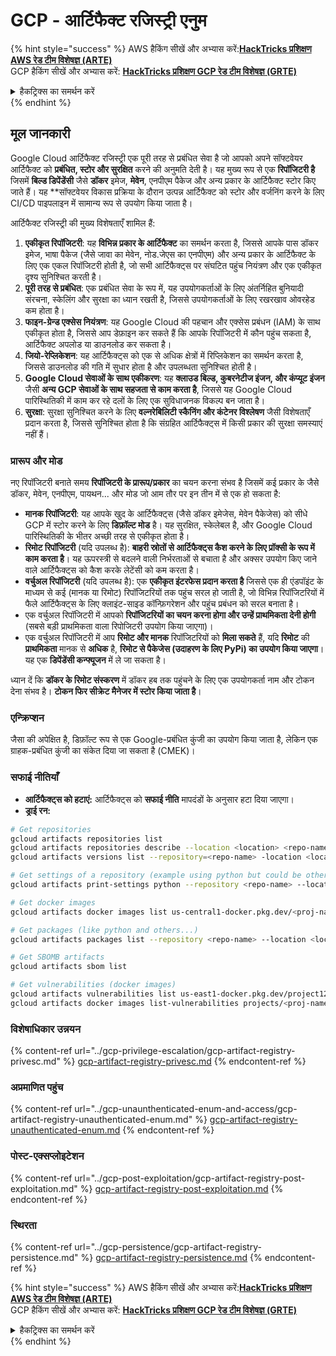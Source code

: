 # GCP - आर्टिफैक्ट रजिस्ट्री एनुम

{% hint style="success" %}
AWS हैकिंग सीखें और अभ्यास करें:<img src="/.gitbook/assets/image.png" alt="" data-size="line">[**HackTricks प्रशिक्षण AWS रेड टीम विशेषज्ञ (ARTE)**](https://training.hacktricks.xyz/courses/arte)<img src="/.gitbook/assets/image.png" alt="" data-size="line">\
GCP हैकिंग सीखें और अभ्यास करें: <img src="/.gitbook/assets/image (2).png" alt="" data-size="line">[**HackTricks प्रशिक्षण GCP रेड टीम विशेषज्ञ (GRTE)**<img src="/.gitbook/assets/image (2).png" alt="" data-size="line">](https://training.hacktricks.xyz/courses/grte)

<details>

<summary>हैकट्रिक्स का समर्थन करें</summary>

* [**सदस्यता योजनाएं**](https://github.com/sponsors/carlospolop) की जाँच करें!
* **शामिल हों** 💬 [**डिस्कॉर्ड समूह**](https://discord.gg/hRep4RUj7f) या [**टेलीग्राम समूह**](https://t.me/peass) और **ट्विटर** 🐦 [**@hacktricks\_live**](https://twitter.com/hacktricks\_live)** पर हमें **फॉलो** करें।
* **हैकिंग ट्रिक्स साझा करें, PRs सबमिट करके** [**HackTricks**](https://github.com/carlospolop/hacktricks) और [**HackTricks Cloud**](https://github.com/carlospolop/hacktricks-cloud) github रेपो में।

</details>
{% endhint %}

## मूल जानकारी

Google Cloud आर्टिफैक्ट रजिस्ट्री एक पूरी तरह से प्रबंधित सेवा है जो आपको अपने सॉफ्टवेयर आर्टिफैक्ट को **प्रबंधित, स्टोर और सुरक्षित** करने की अनुमति देती है। यह मुख्य रूप से एक **रिपॉजिटरी है** जिसमें **बिल्ड डिपेंडेंसी** जैसे **डॉकर** इमेज, **मेवेन**, एनपीएम पैकेज और अन्य प्रकार के आर्टिफैक्ट स्टोर किए जाते हैं। यह **सॉफ्टवेयर विकास प्रक्रिया के दौरान उत्पन्न आर्टिफैक्ट को स्टोर और वर्जनिंग करने के लिए CI/CD पाइपलाइन में सामान्य रूप से उपयोग किया जाता है।

आर्टिफैक्ट रजिस्ट्री की मुख्य विशेषताएँ शामिल हैं:

1. **एकीकृत रिपॉजिटरी**: यह **विभिन्न प्रकार के आर्टिफैक्ट** का समर्थन करता है, जिससे आपके पास डॉकर इमेज, भाषा पैकेज (जैसे जावा का मेवेन, नोड.जेएस का एनपीएम) और अन्य प्रकार के आर्टिफैक्ट के लिए एक एकल रिपॉजिटरी होती है, जो सभी आर्टिफैक्ट्स पर संघटित पहुंच नियंत्रण और एक एकीकृत दृश्य सुनिश्चित करती है।
2. **पूरी तरह से प्रबंधित**: एक प्रबंधित सेवा के रूप में, यह उपयोगकर्ताओं के लिए अंतर्निहित बुनियादी संरचना, स्केलिंग और सुरक्षा का ध्यान रखती है, जिससे उपयोगकर्ताओं के लिए रखरखाव ओवरहेड कम होता है।
3. **फाइन-ग्रेन्ड एक्सेस नियंत्रण**: यह Google Cloud की पहचान और एक्सेस प्रबंधन (IAM) के साथ एकीकृत होता है, जिससे आप डेफ़ाइन कर सकते हैं कि आपके रिपॉजिटरी में कौन पहुंच सकता है, आर्टिफैक्ट अपलोड या डाउनलोड कर सकता है।
4. **जियो-रेप्लिकेशन**: यह आर्टिफैक्ट्स को एक से अधिक क्षेत्रों में रिप्लिकेशन का समर्थन करता है, जिससे डाउनलोड की गति में सुधार होता है और उपलब्धता सुनिश्चित होती है।
5. **Google Cloud सेवाओं के साथ एकीकरण**: यह **क्लाउड बिल्ड, कुबरनेटीज इंजन, और कंप्यूट इंजन** जैसी **अन्य GCP सेवाओं के साथ सहजता से काम करता है**, जिससे यह Google Cloud पारिस्थितिकी में काम कर रहे दलों के लिए एक सुविधाजनक विकल्प बन जाता है।
6. **सुरक्षा**: सुरक्षा सुनिश्चित करने के लिए **वल्नरेबिलिटी स्कैनिंग और कंटेनर विश्लेषण** जैसी विशेषताएँ प्रदान करता है, जिससे सुनिश्चित होता है कि संग्रहित आर्टिफैक्ट्स में किसी प्रकार की सुरक्षा समस्याएं नहीं हैं।

### प्रारूप और मोड

नए रिपॉजिटरी बनाते समय **रिपॉजिटरी के प्रारूप/प्रकार** का चयन करना संभव है जिसमें कई प्रकार के जैसे डॉकर, मेवेन, एनपीएम, पायथन... और मोड जो आम तौर पर इन तीन में से एक हो सकता है:

* **मानक रिपॉजिटरी**: यह आपके खुद के आर्टिफैक्ट्स (जैसे डॉकर इमेजेस, मेवेन पैकेजेस) को सीधे GCP में स्टोर करने के लिए **डिफ़ॉल्ट मोड** है। यह सुरक्षित, स्केलेबल है, और Google Cloud पारिस्थितिकी के भीतर अच्छी तरह से एकीकृत होता है।
* **रिमोट रिपॉजिटरी** (यदि उपलब्ध है): **बाहरी स्रोतों से आर्टिफैक्ट्स कैश करने के लिए प्रॉक्सी के रूप में काम करता है**। यह ऊपरस्त्री से बदलने वाली निर्भरताओं से बचाता है और अक्सर उपयोग किए जाने वाले आर्टिफैक्ट्स को कैश करके लेटेंसी को कम करता है।
* **वर्चुअल रिपॉजिटरी** (यदि उपलब्ध है): एक **एकीकृत इंटरफेस प्रदान करता है** जिससे एक ही एंडपॉइंट के माध्यम से कई (मानक या रिमोट) रिपॉजिटरियों तक पहुंच सरल हो जाती है, जो विभिन्न रिपॉजिटरियों में फैले आर्टिफैक्ट्स के लिए क्लाइंट-साइड कॉन्फ़िगरेशन और पहुंच प्रबंधन को सरल बनाता है।
* एक वर्चुअल रिपॉजिटरी में आपको **रिपॉजिटरियों का चयन करना होगा और उन्हें प्राथमिकता देनी होगी** (सबसे बड़ी प्राथमिकता वाला रिपोजिटरी उपयोग किया जाएगा)।
* एक वर्चुअल रिपॉजिटरी में आप **रिमोट और मानक** रिपॉजिटरियों को **मिला सकते** हैं, यदि **रिमोट** की **प्राथमिकता** मानक से **अधिक** है, **रिमोट से पैकेजेस (उदाहरण के लिए PyPi) का उपयोग किया जाएगा**। यह एक **डिपेंडेंसी कन्फ्यूजन** में ले जा सकता है।

ध्यान दें कि **डॉकर के रिमोट संस्करण** में डॉकर हब तक पहुंचने के लिए एक उपयोगकर्ता नाम और टोकन देना संभव है। **टोकन फिर सीक्रेट मैनेजर में स्टोर किया जाता है**।

### एन्क्रिप्शन

जैसा की अपेक्षित है, डिफ़ॉल्ट रूप से एक Google-प्रबंधित कुंजी का उपयोग किया जाता है, लेकिन एक ग्राहक-प्रबंधित कुंजी का संकेत दिया जा सकता है (CMEK)।

### सफाई नीतियाँ

* **आर्टिफैक्ट्स को हटाएं:** आर्टिफैक्ट्स को **सफाई नीति** मापदंडों के अनुसार हटा दिया जाएगा।
* **ड्राई रन:**
```bash
# Get repositories
gcloud artifacts repositories list
gcloud artifacts repositories describe --location <location> <repo-name>
gcloud artifacts versions list --repository=<repo-name> -location <location> --package <package-name>

# Get settings of a repository (example using python but could be other)
gcloud artifacts print-settings python --repository <repo-name> --location <location>

# Get docker images
gcloud artifacts docker images list us-central1-docker.pkg.dev/<proj-name>/<repo-name>

# Get packages (like python and others...)
gcloud artifacts packages list --repository <repo-name> --location <location>

# Get SBOMB artifacts
gcloud artifacts sbom list

# Get vulnerabilities (docker images)
gcloud artifacts vulnerabilities list us-east1-docker.pkg.dev/project123/repository123/someimage@sha256:49765698074d6d7baa82f
gcloud artifacts docker images list-vulnerabilities projects/<proj-name>/locations/<location>/scans/<scan-uuid>
```
### विशेषाधिकार उन्नयन

{% content-ref url="../gcp-privilege-escalation/gcp-artifact-registry-privesc.md" %}
[gcp-artifact-registry-privesc.md](../gcp-privilege-escalation/gcp-artifact-registry-privesc.md)
{% endcontent-ref %}

### अप्रमाणित पहुंच

{% content-ref url="../gcp-unaunthenticated-enum-and-access/gcp-artifact-registry-unauthenticated-enum.md" %}
[gcp-artifact-registry-unauthenticated-enum.md](../gcp-unaunthenticated-enum-and-access/gcp-artifact-registry-unauthenticated-enum.md)
{% endcontent-ref %}

### पोस्ट-एक्सप्लोइटेशन

{% content-ref url="../gcp-post-exploitation/gcp-artifact-registry-post-exploitation.md" %}
[gcp-artifact-registry-post-exploitation.md](../gcp-post-exploitation/gcp-artifact-registry-post-exploitation.md)
{% endcontent-ref %}

### स्थिरता

{% content-ref url="../gcp-persistence/gcp-artifact-registry-persistence.md" %}
[gcp-artifact-registry-persistence.md](../gcp-persistence/gcp-artifact-registry-persistence.md)
{% endcontent-ref %}

{% hint style="success" %}
AWS हैकिंग सीखें और अभ्यास करें:<img src="/.gitbook/assets/image.png" alt="" data-size="line">[**HackTricks प्रशिक्षण AWS रेड टीम विशेषज्ञ (ARTE)**](https://training.hacktricks.xyz/courses/arte)<img src="/.gitbook/assets/image.png" alt="" data-size="line">\
GCP हैकिंग सीखें और अभ्यास करें: <img src="/.gitbook/assets/image (2).png" alt="" data-size="line">[**HackTricks प्रशिक्षण GCP रेड टीम विशेषज्ञ (GRTE)**<img src="/.gitbook/assets/image (2).png" alt="" data-size="line">](https://training.hacktricks.xyz/courses/grte)

<details>

<summary>हैकट्रिक्स का समर्थन करें</summary>

* [**सदस्यता योजनाएं**](https://github.com/sponsors/carlospolop) की जाँच करें!
* **शामिल हों** 💬 [**डिस्कॉर्ड समूह**](https://discord.gg/hRep4RUj7f) या [**टेलीग्राम समूह**](https://t.me/peass) या हमें **ट्विटर** 🐦 [**@hacktricks\_live**](https://twitter.com/hacktricks\_live)** पर **फॉलो** करें।
* **हैकिंग ट्रिक्स साझा करें, हैकट्रिक्स** [**HackTricks**](https://github.com/carlospolop/hacktricks) और [**HackTricks Cloud**](https://github.com/carlospolop/hacktricks-cloud) github रेपो में PR जमा करके।

</details>
{% endhint %}
